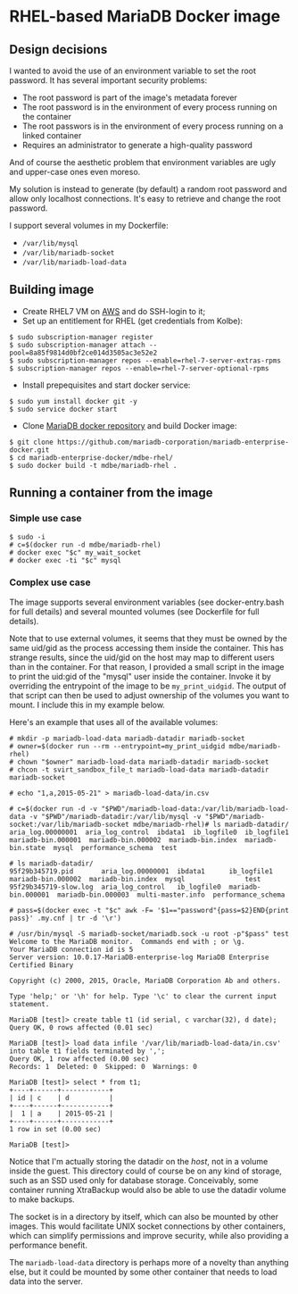 # RHEL-based MariaDB Docker image

## Design decisions

I wanted to avoid the use of an environment variable to set the root password. It has several important security problems:
* The root password is part of the image's metadata forever
* The root password is in the environment of every process running on the container
* The root passwors is in the environment of every process running on a linked container
* Requires an administrator to generate a high-quality password

And of course the aesthetic problem that environment variables are ugly and upper-case ones even moreso.

My solution is instead to generate (by default) a random root password and allow only localhost connections. It's easy to retrieve and change the root password. 

I support several volumes in my Dockerfile:
* `/var/lib/mysql`
* `/var/lib/mariadb-socket`
* `/var/lib/mariadb-load-data`


## Building image

* Create RHEL7 VM on [AWS](https://us-west-2.console.aws.amazon.com/ec2/v2/home?region=us-west-2) and do SSH-login to it;
* Set up an entitlement for RHEL (get credentials from Kolbe):

```
$ sudo subscription-manager register
$ sudo subscription-manager attach --pool=8a85f9814d0bf2ce014d3505ac3e52e2
$ sudo subscription-manager repos --enable=rhel-7-server-extras-rpms
$ subscription-manager repos --enable=rhel-7-server-optional-rpms
```

* Install prepequisites and start docker service:

```
$ sudo yum install docker git -y
$ sudo service docker start
```

* Clone [MariaDB docker repository](https://github.com/mariadb-corporation/mariadb-enterprise-docker) and build Docker image:

```
$ git clone https://github.com/mariadb-corporation/mariadb-enterprise-docker.git
$ cd mariadb-enterprise-docker/mdbe-rhel/
$ sudo docker build -t mdbe/mariadb-rhel .
```

## Running a container from the image

### Simple use case

```
$ sudo -i
# c=$(docker run -d mdbe/mariadb-rhel)
# docker exec "$c" my_wait_socket
# docker exec -ti "$c" mysql
```

### Complex use case

The image supports several environment variables (see docker-entry.bash for full details) and several mounted volumes (see Dockerfile for full details).

Note that to use external volumes, it seems that they must be owned by the same uid/gid as the process accessing them inside the container. This has strange results, since the uid/gid on the host may map to different users than in the container. For that reason, I provided a small script in the image to print the uid:gid of the "mysql" user inside the container. Invoke it by overriding the entrypoint of the image to be `my_print_uidgid`. The output of that script can then be used to adjust ownership of the volumes you want to mount. I include this in my example below.

Here's an example that uses all of the available volumes:
```
# mkdir -p mariadb-load-data mariadb-datadir mariadb-socket
# owner=$(docker run --rm --entrypoint=my_print_uidgid mdbe/mariadb-rhel)
# chown "$owner" mariadb-load-data mariadb-datadir mariadb-socket
# chcon -t svirt_sandbox_file_t mariadb-load-data mariadb-datadir mariadb-socket

# echo "1,a,2015-05-21" > mariadb-load-data/in.csv

# c=$(docker run -d -v "$PWD"/mariadb-load-data:/var/lib/mariadb-load-data -v "$PWD"/mariadb-datadir:/var/lib/mysql -v "$PWD"/mariadb-socket:/var/lib/mariadb-socket mdbe/mariadb-rhel)# ls mariadb-datadir/
aria_log.00000001  aria_log_control  ibdata1  ib_logfile0  ib_logfile1  mariadb-bin.000001  mariadb-bin.000002  mariadb-bin.index  mariadb-bin.state  mysql  performance_schema  test

# ls mariadb-datadir/
95f29b345719.pid       aria_log.00000001  ibdata1      ib_logfile1         mariadb-bin.000002  mariadb-bin.index  mysql               test
95f29b345719-slow.log  aria_log_control   ib_logfile0  mariadb-bin.000001  mariadb-bin.000003  multi-master.info  performance_schema

# pass=$(docker exec -t "$c" awk -F= '$1=="password"{pass=$2}END{print pass}' .my.cnf | tr -d '\r')

# /usr/bin/mysql -S mariadb-socket/mariadb.sock -u root -p"$pass" test
Welcome to the MariaDB monitor.  Commands end with ; or \g.
Your MariaDB connection id is 5
Server version: 10.0.17-MariaDB-enterprise-log MariaDB Enterprise Certified Binary

Copyright (c) 2000, 2015, Oracle, MariaDB Corporation Ab and others.

Type 'help;' or '\h' for help. Type '\c' to clear the current input statement.

MariaDB [test]> create table t1 (id serial, c varchar(32), d date);
Query OK, 0 rows affected (0.01 sec)

MariaDB [test]> load data infile '/var/lib/mariadb-load-data/in.csv' into table t1 fields terminated by ',';
Query OK, 1 row affected (0.00 sec)
Records: 1  Deleted: 0  Skipped: 0  Warnings: 0

MariaDB [test]> select * from t1;
+----+------+------------+
| id | c    | d          |
+----+------+------------+
|  1 | a    | 2015-05-21 |
+----+------+------------+
1 row in set (0.00 sec)

MariaDB [test]>
```

Notice that I'm actually storing the datadir on the *host*, not in a volume inside the guest. This directory could of course be on any kind of storage, such as an SSD used only for database storage. Conceivably, some container running XtraBackup would also be able to use the datadir volume to make backups.

The socket is in a directory by itself, which can also be mounted by other images. This would facilitate UNIX socket connections by other containers, which can simplify permissions and improve security, while also providing a performance benefit.

The `mariadb-load-data` directory is perhaps more of a novelty than anything else, but it could be mounted by some other container that needs to load data into the server.
